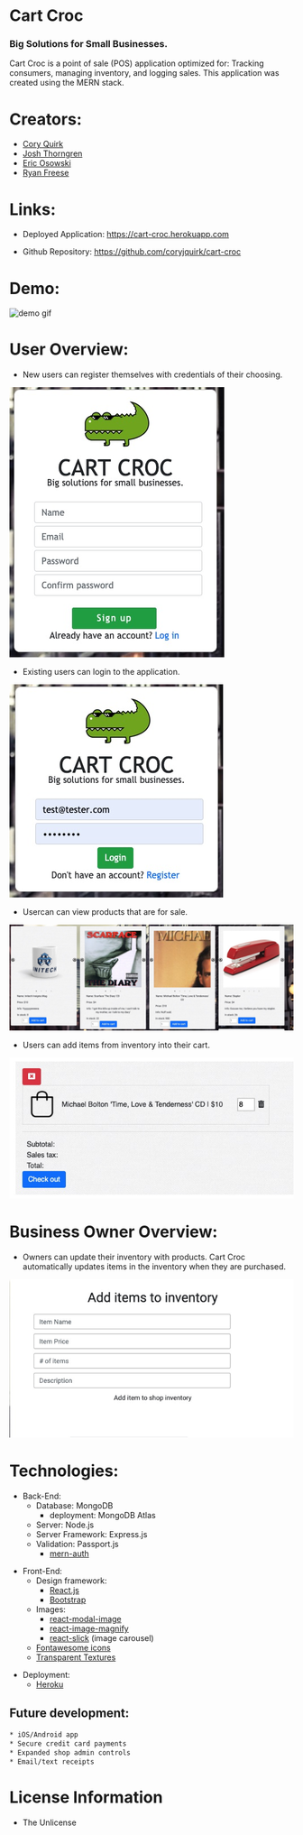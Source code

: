 # Cart Croc
### Big Solutions for Small Businesses. 
Cart Croc is a point of sale (POS) application optimized for: Tracking consumers, managing inventory, and logging sales. This application was created using the MERN stack.

# Creators:
- [Cory Quirk](https://github.com/coryjquirk "Cory")
- [Josh Thorngren](https://github.com/josh8903 "Josh")
- [Eric Osowski](https://github.com/EricJamesOsowski "Eric")
- [Ryan Freese](https://github.com/KeepTheLidOnTight "Ryan")


# Links:
* Deployed Application: https://cart-croc.herokuapp.com

* Github Repository: https://github.com/coryjquirk/cart-croc

# Demo:
![demo gif](demo.gif)

# User Overview:
- New users can register themselves with credentials of their choosing.

![Register](register.jpeg)

- Existing users can login to the application.

![Login](login.jpeg)

- Usercan can view products that are for sale.

![Shop](shop.jpeg)

- Users can add items from inventory into their cart.

![fullCart](fullCart.jpeg)

# Business Owner Overview:
- Owners can update their inventory with products. Cart Croc automatically updates items in the inventory when they are purchased.

![Inventory](inventory.jpeg)

# Technologies: 
- Back-End:
    - Database: MongoDB
        - deployment: MongoDB Atlas
    - Server: Node.js
    - Server Framework: Express.js
    - Validation: Passport.js
        - [mern-auth](https://github.com/rishipr/mern-auth)

* Front-End:
    * Design framework: 
        * [React.js](https://reactjs.org/)
        * [Bootstrap](https://getbootstrap.com/)
    * Images:
        * [react-modal-image](https://github.com/aautio/react-modal-image)
        * [react-image-magnify](https://github.com/ethanselzer/react-image-magnify)
        * [react-slick](https://github.com/akiran/react-slick) (image carousel)
    * [Fontawesome icons](https://fontawesome.com/icons?d=gallery)
    * [Transparent Textures](https://www.transparenttextures.com/)

- Deployment:
    - [Heroku](https://dashboard.heroku.com/apps)
    
## Future development:
    * iOS/Android app
    * Secure credit card payments
    * Expanded shop admin controls
    * Email/text receipts
# License Information
* The Unlicense
